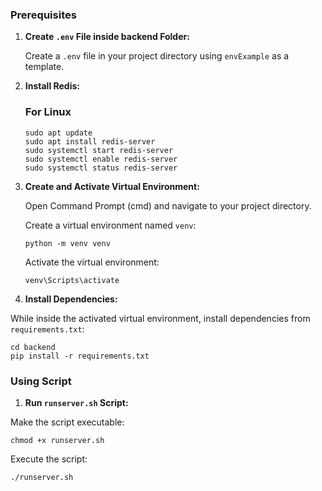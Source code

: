 ### Prerequisites

1. **Create `.env` File inside backend Folder:**

    Create a `.env` file in your project directory using `envExample` as a template.

2. **Install Redis:**

    ### For Linux
    ```
    sudo apt update
    sudo apt install redis-server
    sudo systemctl start redis-server
    sudo systemctl enable redis-server
    sudo systemctl status redis-server
    ```

3. **Create and Activate Virtual Environment:**

   Open Command Prompt (cmd) and navigate to your project directory.

   Create a virtual environment named `venv`:

   ```
   python -m venv venv
   ```

   Activate the virtual environment:
   
   ```
   venv\Scripts\activate
   ```


4. **Install Dependencies:**

 While inside the activated virtual environment, install dependencies from `requirements.txt`:

 ```
 cd backend
 pip install -r requirements.txt
 ```

### Using Script

1. **Run `runserver.sh` Script:**

 Make the script executable:

 ```
 chmod +x runserver.sh
 ```

 Execute the script:

 ```
 ./runserver.sh
 ```